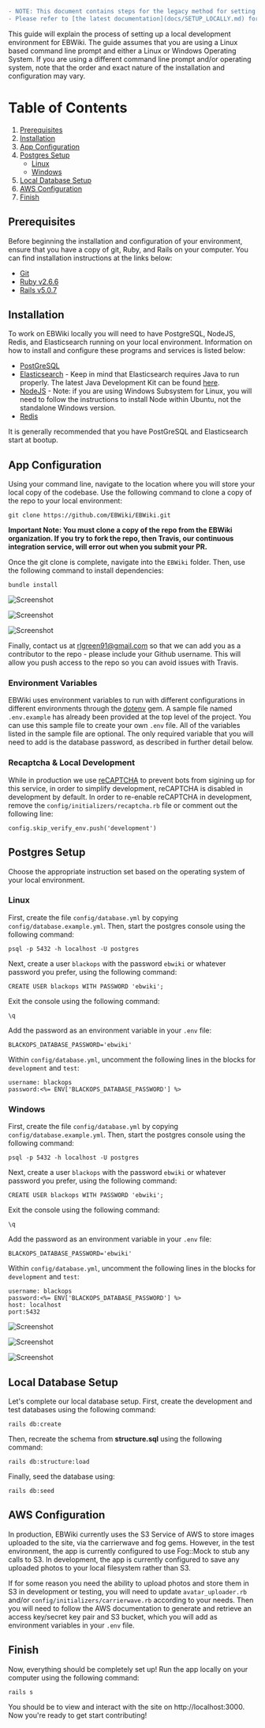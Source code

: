 ```diff
- NOTE: This document contains steps for the legacy method for setting up a local development environment.
- Please refer to [the latest documentation](docs/SETUP_LOCALLY.md) for the current method using Docker.
```

This guide will explain the process of setting up a local development environment for EBWiki.  The guide assumes that you are using a Linux based command line prompt and either a Linux or Windows Operating System.  If you are using a different command line prompt and/or operating system, note that the order and exact nature of the installation and configuration may vary.

# Table of Contents
1. [Prerequisites](#prerequisites)
2. [Installation](#installation)
3. [App Configuration](#app-configuration)
4. [Postgres Setup](#postgres-setup)
   * [Linux](#linux)
   * [Windows](#windows)
5. [Local Database Setup](#local-database-setup)
6. [AWS Configuration](#aws-configuration)
7. [Finish](#finish)

## Prerequisites
Before beginning the installation and configuration of your environment, ensure that you have a copy of git, Ruby, and Rails on your computer.  You can find installation instructions at the links below:
* [Git](https://git-scm.com/downloads)
* [Ruby v2.6.6](https://www.ruby-lang.org/en/downloads/)
* [Rails v5.0.7](http://rubyonrails.org/)

## Installation
To work on EBWiki locally you will need to have PostgreSQL, NodeJS, Redis, and Elasticsearch running on your local environment.  Information on how to install and configure these programs and services is listed below:
* [PostGreSQL](https://www.postgresql.org/)
* [Elasticsearch](https://www.elastic.co/products/elasticsearch) - Keep in mind that Elasticsearch requires Java to run properly.  The latest Java Development Kit can be found [here](http://www.oracle.com/technetwork/java/javase/downloads/index.html).
* [NodeJS](https://nodejs.org/en/) - Note: if you are using Windows Subsystem for Linux, you will need to follow the instructions to install Node within Ubuntu, not the standalone Windows version.
* [Redis](https://redis.io/)


It is generally recommended that you have PostGreSQL and Elasticsearch start at bootup.

## App Configuration
Using your command line, navigate to the location where you will store your local copy of the codebase.  Use the following command to clone a copy of the repo to your local environment:

`git clone https://github.com/EBWiki/EBWiki.git`

**Important Note: You must clone a copy of the repo from the EBWiki organization.  If you try to fork the repo, then Travis, our continuous integration service, will error out when you submit your PR.**

Once the git clone is complete, navigate into the `EBWiki` folder.  Then, use the following command to install dependencies:

`bundle install`

![Screenshot](https://i.imgur.com/Udjb0sD.jpg)

![Screenshot](https://i.imgur.com//vN5xlOt.jpg)

![Screenshot](https://i.imgur.com/vY46FOe.jpg)

Finally, contact us at rlgreen91@gmail.com so that we can add you as a contributor to the repo - please include your Github username.  This will allow you push access to the repo so you can avoid issues with Travis.

### Environment Variables

EBWiki uses environment variables to run with different configurations in
different environments through the [dotenv](https://github.com/bkeepers/dotenv)
gem. A sample file named
`.env.example` has already been provided at the top level of the project.  You can use this sample file to create your own `.env` file.  All of the variables listed in the sample file are optional.
The only required variable that you will need to add is the database password, as described in further detail below.

### Recaptcha & Local Development

While in production we use [reCAPTCHA](https://www.google.com/recaptcha) to
prevent bots from sigining up for this service, in order to simplify
development, reCAPTCHA is disabled in development by default.  In order
to re-enable reCAPTCHA in development, remove the `config/initializers/recaptcha.rb`
file or comment out the following line:
```
config.skip_verify_env.push('development')
```

## Postgres Setup
Choose the appropriate instruction set based on the operating system of your local environment.

### Linux
First, create the file `config/database.yml` by copying `config/database.example.yml`.  Then, start the postgres console using the following command:

`psql -p 5432 -h localhost -U postgres`

Next, create a user `blackops` with the password `ebwiki` or whatever password you prefer, using the following command:

`CREATE USER blackops WITH PASSWORD 'ebwiki';`

Exit the console using the following command:

 `\q`

Add the password as an environment variable in your `.env` file: 

`BLACKOPS_DATABASE_PASSWORD='ebwiki'`

Within `config/database.yml`, uncomment the following lines in the blocks for `development` and `test`:

```
username: blackops
password:<%= ENV['BLACKOPS_DATABASE_PASSWORD'] %>
```

### Windows
First, create the file `config/database.yml` by copying `config/database.example.yml`.  Then, start the postgres console using the following command:

`psql -p 5432 -h localhost -U postgres`

Next, create a user `blackops` with the password `ebwiki` or whatever password you prefer, using the following command:

`CREATE USER blackops WITH PASSWORD 'ebwiki';`

Exit the console using the following command:

`\q`

Add the password as an environment variable in your `.env` file: 

`BLACKOPS_DATABASE_PASSWORD='ebwiki'`

Within `config/database.yml`, uncomment the following lines in the blocks for `development` and `test`:

```
username: blackops
password:<%= ENV['BLACKOPS_DATABASE_PASSWORD'] %>
host: localhost
port:5432
```

![Screenshot](https://i.imgur.com/XJADAoj.jpg)

![Screenshot](https://imgur.com/EGbEdvg.jpg)

![Screenshot](https://i.imgur.com/CdOnsI7.jpg)

## Local Database Setup
Let's complete our local database setup.  First, create the development and test databases using the following command:

`rails db:create`

Then, recreate the schema from **structure.sql** using the following command:

`rails db:structure:load`

Finally, seed the database using:

`rails db:seed`

## AWS Configuration
In production, EBWiki currently uses the S3 Service of AWS to store images uploaded to the site, via the carrierwave and fog gems.  However, in the test environment, the app is currently configured to use Fog::Mock to stub any calls to S3.  In development, the app is currently configured to save any uploaded photos to your local filesystem rather than S3.

If for some reason you need the ability to upload photos and store them in S3 in development or testing, you will need to update `avatar_uploader.rb` and/or `config/initializers/carrierwave.rb` according to your needs.  Then you will need to follow the AWS documentation to generate and retrieve an access key/secret key pair and S3 bucket, which you will add as environment variables in your `.env` file.

## Finish
Now, everything should be completely set up!  Run the app locally on your computer using the following command:

`rails s`

You should be to view and interact with the site on http://localhost:3000.  Now you're ready to get start contributing!

